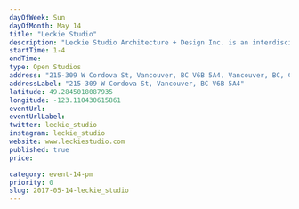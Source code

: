 ```yaml
---
dayOfWeek: Sun
dayOfMonth: May 14
title: "Leckie Studio"
description: "Leckie Studio Architecture + Design Inc. is an interdisciplinary design studio based in Vancouver, Canada. The studio was founded in 2015 by principal architect Michael Leckie. We engage in the practice of design across a variety of scales and media - including architecture, interiors, installations, and product design. Our residential and commercial projects are informed by an environmental sensitivity that includes an emphasis on passive solar design, and flexible, modular spaces. Our design process is committed to a rigorous process of discovery - the core of the practice relies on a deeply-rooted fascination with the act of making.<br> We have most recently been honoured with the Canadian Architect Award of Merit for the Backcountry Hut (2016), the Western Living Magazine Designers of the Year Arthur Erickson Memorial Award (2016). Our work has been featured in publications including Arcade, Azure, Canadian Architect, CNN Design, and Wallpaper, among others."
startTime: 1-4
endTime: 
type: Open Studios
address: "215-309 W Cordova St, Vancouver, BC V6B 5A4, Vancouver, BC, Canada"
addressLabel: "215-309 W Cordova St, Vancouver, BC V6B 5A4"
latitude: 49.2845018087935
longitude: -123.110430615861
eventUrl: 
eventUrlLabel: 
twitter: leckie_studio
instagram: leckie_studio
website: www.leckiestudio.com
published: true
price: 

category: event-14-pm
priority: 0
slug: 2017-05-14-leckie_studio
---
```

